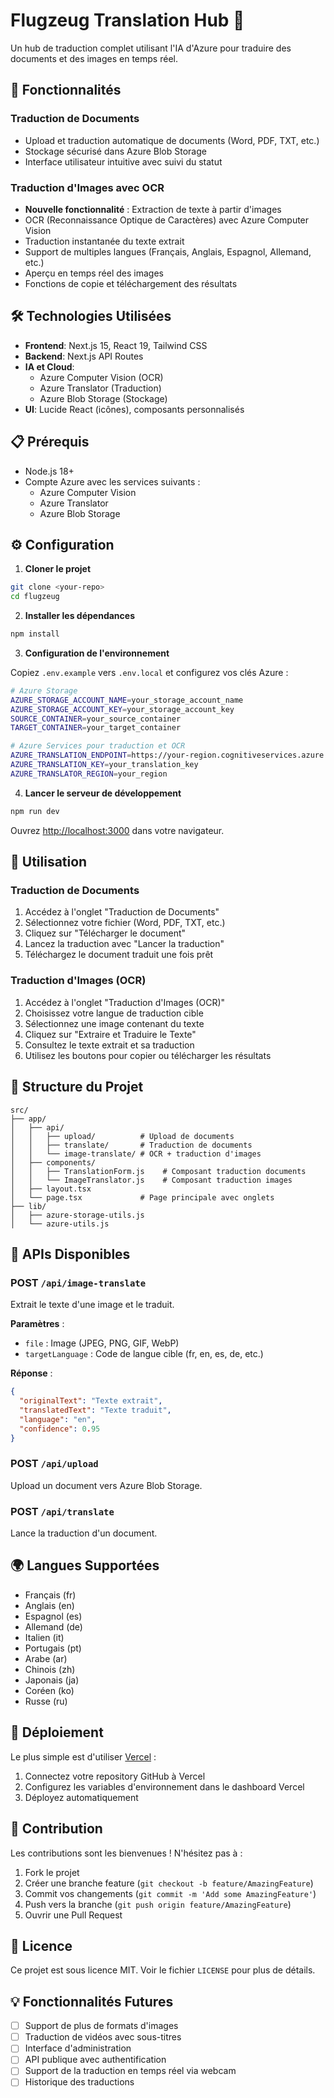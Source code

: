 # Flugzeug Translation Hub 🚁

Un hub de traduction complet utilisant l'IA d'Azure pour traduire des documents et des images en temps réel.

## 🚀 Fonctionnalités

### Traduction de Documents
- Upload et traduction automatique de documents (Word, PDF, TXT, etc.)
- Stockage sécurisé dans Azure Blob Storage
- Interface utilisateur intuitive avec suivi du statut

### Traduction d'Images avec OCR
- **Nouvelle fonctionnalité** : Extraction de texte à partir d'images
- OCR (Reconnaissance Optique de Caractères) avec Azure Computer Vision
- Traduction instantanée du texte extrait
- Support de multiples langues (Français, Anglais, Espagnol, Allemand, etc.)
- Aperçu en temps réel des images
- Fonctions de copie et téléchargement des résultats

## 🛠️ Technologies Utilisées

- **Frontend**: Next.js 15, React 19, Tailwind CSS
- **Backend**: Next.js API Routes
- **IA et Cloud**: 
  - Azure Computer Vision (OCR)
  - Azure Translator (Traduction)
  - Azure Blob Storage (Stockage)
- **UI**: Lucide React (icônes), composants personnalisés

## 📋 Prérequis

- Node.js 18+ 
- Compte Azure avec les services suivants :
  - Azure Computer Vision
  - Azure Translator
  - Azure Blob Storage

## ⚙️ Configuration

1. **Cloner le projet**
```bash
git clone <your-repo>
cd flugzeug
```

2. **Installer les dépendances**
```bash
npm install
```

3. **Configuration de l'environnement**

Copiez `.env.example` vers `.env.local` et configurez vos clés Azure :

```bash
# Azure Storage
AZURE_STORAGE_ACCOUNT_NAME=your_storage_account_name
AZURE_STORAGE_ACCOUNT_KEY=your_storage_account_key
SOURCE_CONTAINER=your_source_container
TARGET_CONTAINER=your_target_container

# Azure Services pour traduction et OCR
AZURE_TRANSLATION_ENDPOINT=https://your-region.cognitiveservices.azure.com/
AZURE_TRANSLATION_KEY=your_translation_key
AZURE_TRANSLATOR_REGION=your_region
```

4. **Lancer le serveur de développement**
```bash
npm run dev
```

Ouvrez [http://localhost:3000](http://localhost:3000) dans votre navigateur.

## 🎯 Utilisation

### Traduction de Documents
1. Accédez à l'onglet "Traduction de Documents"
2. Sélectionnez votre fichier (Word, PDF, TXT, etc.)
3. Cliquez sur "Télécharger le document"
4. Lancez la traduction avec "Lancer la traduction"
5. Téléchargez le document traduit une fois prêt

### Traduction d'Images (OCR)
1. Accédez à l'onglet "Traduction d'Images (OCR)"
2. Choisissez votre langue de traduction cible
3. Sélectionnez une image contenant du texte
4. Cliquez sur "Extraire et Traduire le Texte"
5. Consultez le texte extrait et sa traduction
6. Utilisez les boutons pour copier ou télécharger les résultats

## 📁 Structure du Projet

```
src/
├── app/
│   ├── api/
│   │   ├── upload/          # Upload de documents
│   │   ├── translate/       # Traduction de documents
│   │   └── image-translate/ # OCR + traduction d'images
│   ├── components/
│   │   ├── TranslationForm.js    # Composant traduction documents
│   │   └── ImageTranslator.js    # Composant traduction images
│   ├── layout.tsx
│   └── page.tsx             # Page principale avec onglets
├── lib/
│   ├── azure-storage-utils.js
│   └── azure-utils.js
```

## 🔧 APIs Disponibles

### POST `/api/image-translate`
Extrait le texte d'une image et le traduit.

**Paramètres** :
- `file` : Image (JPEG, PNG, GIF, WebP)
- `targetLanguage` : Code de langue cible (fr, en, es, de, etc.)

**Réponse** :
```json
{
  "originalText": "Texte extrait",
  "translatedText": "Texte traduit",
  "language": "en",
  "confidence": 0.95
}
```

### POST `/api/upload`
Upload un document vers Azure Blob Storage.

### POST `/api/translate`
Lance la traduction d'un document.

## 🌍 Langues Supportées

- Français (fr)
- Anglais (en)
- Espagnol (es)
- Allemand (de)
- Italien (it)
- Portugais (pt)
- Arabe (ar)
- Chinois (zh)
- Japonais (ja)
- Coréen (ko)
- Russe (ru)

## 🚀 Déploiement

Le plus simple est d'utiliser [Vercel](https://vercel.com) :

1. Connectez votre repository GitHub à Vercel
2. Configurez les variables d'environnement dans le dashboard Vercel
3. Déployez automatiquement

## 🤝 Contribution

Les contributions sont les bienvenues ! N'hésitez pas à :

1. Fork le projet
2. Créer une branche feature (`git checkout -b feature/AmazingFeature`)
3. Commit vos changements (`git commit -m 'Add some AmazingFeature'`)
4. Push vers la branche (`git push origin feature/AmazingFeature`)
5. Ouvrir une Pull Request

## 📄 Licence

Ce projet est sous licence MIT. Voir le fichier `LICENSE` pour plus de détails.

## 💡 Fonctionnalités Futures

- [ ] Support de plus de formats d'images
- [ ] Traduction de vidéos avec sous-titres
- [ ] Interface d'administration
- [ ] API publique avec authentification
- [ ] Support de la traduction en temps réel via webcam
- [ ] Historique des traductions
